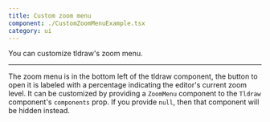 ```yaml
---
title: Custom zoom menu
component: ./CustomZoomMenuExample.tsx
category: ui
---
```


You can customize tldraw's zoom menu.

---

The zoom menu is in the bottom left of the tldraw component, the button to open it is labeled with a percentage indicating the editor's current zoom level. It can be customized by providing a `ZoomMenu` component to the `Tldraw` component's `components` prop. If you provide `null`, then that component will be hidden instead.
